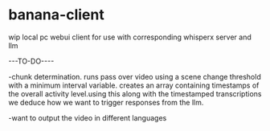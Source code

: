 # banana-client
wip
local pc webui client for use with corresponding whisperx server and llm

---TO-DO----

-chunk determination.
    runs pass over video using a scene change threshold with a minimum interval variable. creates an array containing timestamps of the overall activity level.using this along with the timestamped transcriptions we deduce how we want to trigger responses from the llm. 

-want to output the video in different languages